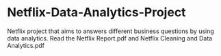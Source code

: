 # Netflix-Data-Analytics-Project
Netflix  project that aims to answers different business questions by using data analytics.
Read the Netflix Report.pdf and Netflix Cleaning and Data Analytics.pdf
